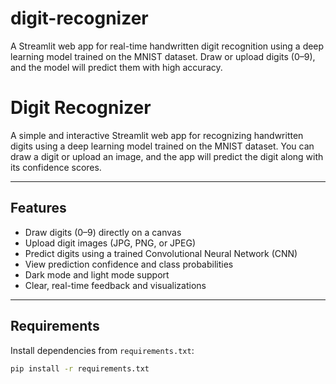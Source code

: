 # digit-recognizer
A Streamlit web app for real-time handwritten digit recognition using a deep learning model trained on the MNIST dataset. Draw or upload digits (0–9), and the model will predict them with high accuracy.

# Digit Recognizer

A simple and interactive Streamlit web app for recognizing handwritten digits using a deep learning model trained on the MNIST dataset. You can draw a digit or upload an image, and the app will predict the digit along with its confidence scores.

---

## Features

- Draw digits (0–9) directly on a canvas
- Upload digit images (JPG, PNG, or JPEG)
- Predict digits using a trained Convolutional Neural Network (CNN)
- View prediction confidence and class probabilities
- Dark mode and light mode support
- Clear, real-time feedback and visualizations

---

## Requirements

Install dependencies from `requirements.txt`:

```bash
pip install -r requirements.txt
